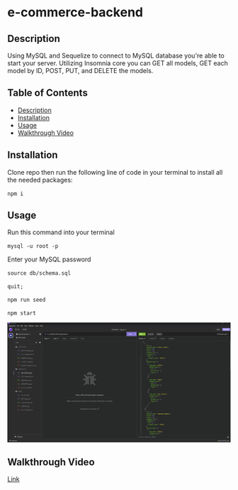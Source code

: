# e-commerce-backend

## Description

Using MySQL and Sequelize to connect to MySQL database you're able to start your server. Utilizing Insomnia core you can GET all models, GET each model by ID, POST, PUT, and DELETE the models.  

## Table of Contents

* [Description](#description)
* [Installation](#installation)
* [Usage](#usage)
* [Walkthrough Video](#walkthrough-video)

## Installation

Clone repo then run the following line of code in your terminal to install all the needed packages:
```
npm i
```

## Usage
Run this command into your terminal

```
mysql -u root -p
```
Enter your MySQL password 
```
source db/schema.sql
```

```
quit;
```

```
npm run seed
```

```
npm start
```

![](./images/e-commerce-backend-usage.gif)
## Walkthrough Video

[Link](https://drive.google.com/file/d/1_73ZGfYqZGVMRuduBS5ZInO3rEaJYk_o/view)
